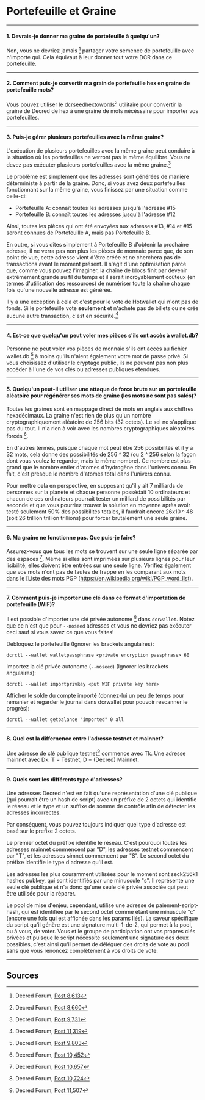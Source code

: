 # **<i class="fa fa-money"></i> Portefeuille et Graine**

---

#### **1. Devrais-je donner ma graine de portefeuille à quelqu'un?**

Non, vous ne devriez jamais [^8613] partager votre semence de portefeuille avec n'importe qui. Cela équivaut à leur donner tout votre DCR dans ce portefeuille.

---

#### **2. Comment puis-je convertir ma grain de portefeuille hex en graine de portefeuille mots?**

Vous pouvez utiliser le [dcrseedhextowords](https://github.com/davecgh/dcrseedhextowords)[^8660] utilitaire pour convertir la graine de Decred de hex à une graine de mots nécéssaire pour importer vos portefeuilles.

---

#### **3. Puis-je gérer plusieurs portefeuilles avec la même graine?**

L'exécution de plusieurs portefeuilles avec la même graine peut conduire à la situation où les portefeuilles ne verront pas le même équilibre. Vous ne devez pas exécuter plusieurs portefeuilles avec la même graine.[^9731]

Le problème est simplement que les adresses sont générées de manière déterministe à partir de la graine. Donc, si vous avez deux portefeuilles fonctionnant sur la même graine, vous finissez par une situation comme celle-ci:

* Portefeuille A: connaît toutes les adresses jusqu'à l'adresse #15
* Portefeuille B: connaît toutes les adresses jusqu'à l'adresse #12

Ainsi, toutes les pièces qui ont été envoyées aux adresses #13, #14 et #15 seront connues de Portefeuille A, mais pas Portefeuille B.

En outre, si vous dites simplement à Portefeuille B d'obtenir la prochaine adresse, il ne verra pas non plus les pièces de monnaie parce que, de son point de vue, cette adresse vient d'être créée et ne cherchera pas de transactions avant le moment présent. Il s'agit d'une optimisation parce que, comme vous pouvez l'imaginer, la chaîne de blocs finit par devenir extrêmement grande au fil du temps et il serait incroyablement coûteux (en termes d'utilisation des ressources) de numériser toute la chaîne chaque fois qu'une nouvelle adresse est générée.

Il y a une exception à cela et c'est pour le vote de Hotwallet qui n'ont pas de fonds. Si le portefeuille vote **seulement**  et n'achete pas de billets ou ne crée aucune autre transaction, c'est en sécurité.[^11319]

---

#### **4. Est-ce que quelqu'un peut voler mes pièces s'ils ont accès à wallet.db?**

Personne ne peut voler vos pièces de monnaie s'ils ont accès au fichier wallet.db [^9803] à moins qu'ils n'aient également votre mot de passe privé. Si vous choisissez d'utiliser le cryptage public, ils ne peuvent pas non plus accéder à l'une de vos clés ou adresses publiques étendues.

---

#### **5. Quelqu'un peut-il utiliser une attaque de force brute sur un portefeuille aléatoire pour régénérer ses mots de graine (les mots ne sont pas salés)?**

Toutes les graines sont en mappage direct de mots en anglais aux chiffres hexadécimaux. La graine n'est rien de plus qu'un nombre cryptographiquement aléatoire de 256 bits (32 octets). Le sel ne s'applique pas du tout. Il n'a rien à voir avec les nombres cryptographiques aléatoires forcés [^ 10452].

En d'autres termes, puisque chaque mot peut être 256 possibilités et il y a 32 mots, cela donne des possibilités de 256 ^ 32 (ou 2 ^ 256 selon la façon dont vous voulez le regarder, mais le même nombre). Ce nombre est plus grand que le nombre entier d'atomes d'hydrogène dans l'univers connu. En fait, c'est presque le nombre d'atomes total dans l'univers connu.

Pour mettre cela en perspective, en supposant qu'il y ait 7 milliards de personnes sur la planète et chaque personne possédait 10 ordinateurs et chacun de ces ordinateurs pourrait tester un milliard de possibilités par seconde et que vous pourriez trouver la solution en moyenne après avoir testé seulement 50% des possibilités totales, il faudrait encore 26x10 ^ 48 (soit 26 trillion trillion trillions) pour forcer brutalement une seule graine.

---

#### **6. Ma graine ne fonctionne pas. Que puis-je faire?**

Assurez-vous que tous les mots se trouvent sur une seule ligne séparée par des espaces [^10657]. Même si elles sont imprimées sur plusieurs lignes pour leur lisibilité, elles doivent être entrées sur une seule ligne. Vérifiez également que vos mots n'ont pas de fautes de frappe en les comparant aux mots dans le [Liste des mots PGP (https://en.wikipedia.org/wiki/PGP_word_list).

---

#### **7. Comment puis-je importer une clé dans ce format d'importation de portefeuille (WIF)?**

Il est possible d'importer une clé privée autonome [^10724] dans `dcrwallet`. Notez que ce n'est que pour `--noseed` adresses et vous ne devriez pas exécuter ceci sauf si vous savez ce que vous faites!

Débloquez le portefeuille (Ignorer les brackets angulaires):

```no-highlight
dcrctl --wallet walletpassphrase <private encryption passphrase> 60
```

Importez la clé privée autonome (`--noseed`) (Ignorer les brackets angulaires):

```no-highlight
dcrctl --wallet importprivkey <put WIF private key here>
```

Afficher le solde du compte importé (donnez-lui un peu de temps pour remanier et regarder le journal dans dcrwallet pour pouvoir rescanner le progrès):

```no-highlight
dcrctl --wallet getbalance "imported" 0 all
```

---

#### **8. Quel est la differnence entre l'adresse testnet et mainnet?**

Une adresse de clé publique testnet[^11507] commence avec Tk. Une adresse mainnet avec Dk. T = Testnet, D = (Decred) Mainnet.

---

#### **9. Quels sont les différents type d'adresses?**

Une adresses Decred n'est en fait qu'une représentation d'une clé publique (qui pourrait être un hash de script) avec un préfixe de 2 octets qui identifie le réseau et le type et un suffixe de somme de contrôle afin de détecter les adresses incorrectes.

Par conséquent, vous pouvez toujours indiquer quel type d'adresse est basé sur le prefixe 2 octets.

Le premier octet du préfixe identifie le réseau. C'est pourquoi toutes les adresses mainnet commencent par "D", les adresses testnet commencent par "T", et les adresses simnet commencent par "S". Le second octet du préfixe identifie le type d'adresse qu'il est.

Les adresses les plus couramment utilisées pour le moment sont seck256k1 hashes pubkey, qui sont identifiés par une minuscule "s". Il représente une seule clé publique et n'a donc qu'une seule clé privée associée qui peut être utilisée pour la réparer.

Le pool de mise d'enjeu, cependant, utilise une adresse de paiement-script-hash, qui est identifiée par le second octet comme étant une minuscule "c" (encore une fois qui est affichée dans les params liés). La saveur spécifique du script qu'il génère est une signature multi-1-de-2, qui permet à la pool, ou à vous, de voter. Vous et le groupe de participation ont vos propres clés privées et puisque le script nécessite seulement une signature des deux possibles, c'est ainsi qu'il permet de déléguer des droits de vote au pool sans que vous renoncez complètement à vos droits de vote.

---

## **<i class="fa fa-book"></i> Sources**

[^8613]: Decred Forum, [Post 8,613](https://forum.decred.org/threads/576/#post-8613)
[^8660]: Decred Forum, [Post 8,660](https://forum.decred.org/threads/534/page-3#post-8660)
[^9731]: Decred Forum, [Post 9,731](https://forum.decred.org/threads/657/#post-9731)
[^11319]: Decred Forum, [Post 11,319](https://forum.decred.org/threads/531/page-3#post-11319)
[^9803]: Decred Forum, [Post 9,803](https://forum.decred.org/threads/686/#post-9803)
[^10452]: Decred Forum, [Post 10,452](https://forum.decred.org/threads/734/#post-10452)
[^10657]: Decred Forum, [Post 10,657](https://forum.decred.org/threads/483/#post-10657)
[^10724]: Decred Forum, [Post 10,724](https://forum.decred.org/threads/643/page-3#post-10724)
[^11507]: Decred Forum, [Post 11,507](https://forum.decred.org/threads/792/#post-11507)
[^14995]: Decred Forum, [Post 14,995](https://forum.decred.org/threads/1321/page-2#post-14995)
